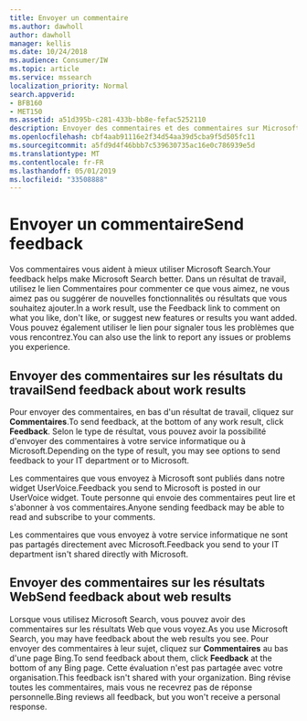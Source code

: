 ```yaml
---
title: Envoyer un commentaire
ms.author: dawholl
author: dawholl
manager: kellis
ms.date: 10/24/2018
ms.audience: Consumer/IW
ms.topic: article
ms.service: mssearch
localization_priority: Normal
search.appverid:
- BFB160
- MET150
ms.assetid: a51d395b-c281-433b-bb8e-fefac5252110
description: Envoyer des commentaires et des commentaires sur Microsoft Search à votre service informatique ou à Microsoft
ms.openlocfilehash: cbf4aab91116e2f34d54aa39d5cba9f5d505fc11
ms.sourcegitcommit: a5fd9d4f46bbb7c539630735ac16e0c786939e5d
ms.translationtype: MT
ms.contentlocale: fr-FR
ms.lasthandoff: 05/01/2019
ms.locfileid: "33508888"
---
```

# <a name="send-feedback"></a><span data-ttu-id="875c3-103">Envoyer un commentaire</span><span class="sxs-lookup"><span data-stu-id="875c3-103">Send feedback</span></span>

<span data-ttu-id="875c3-104">Vos commentaires vous aident à mieux utiliser Microsoft Search.</span><span class="sxs-lookup"><span data-stu-id="875c3-104">Your feedback helps make Microsoft Search better.</span></span> <span data-ttu-id="875c3-105">Dans un résultat de travail, utilisez le lien Commentaires pour commenter ce que vous aimez, ne vous aimez pas ou suggérer de nouvelles fonctionnalités ou résultats que vous souhaitez ajouter.</span><span class="sxs-lookup"><span data-stu-id="875c3-105">In a work result, use the Feedback link to comment on what you like, don't like, or suggest new features or results you want added.</span></span> <span data-ttu-id="875c3-106">Vous pouvez également utiliser le lien pour signaler tous les problèmes que vous rencontrez.</span><span class="sxs-lookup"><span data-stu-id="875c3-106">You can also use the link to report any issues or problems you experience.</span></span>
  
## <a name="send-feedback-about-work-results"></a><span data-ttu-id="875c3-107">Envoyer des commentaires sur les résultats du travail</span><span class="sxs-lookup"><span data-stu-id="875c3-107">Send feedback about work results</span></span>

<span data-ttu-id="875c3-108">Pour envoyer des commentaires, en bas d'un résultat de travail, cliquez sur **Commentaires**.</span><span class="sxs-lookup"><span data-stu-id="875c3-108">To send feedback, at the bottom of any work result, click **Feedback**.</span></span> <span data-ttu-id="875c3-109">Selon le type de résultat, vous pouvez avoir la possibilité d'envoyer des commentaires à votre service informatique ou à Microsoft.</span><span class="sxs-lookup"><span data-stu-id="875c3-109">Depending on the type of result, you may see options to send feedback to your IT department or to Microsoft.</span></span>
  
<span data-ttu-id="875c3-110">Les commentaires que vous envoyez à Microsoft sont publiés dans notre widget UserVoice.</span><span class="sxs-lookup"><span data-stu-id="875c3-110">Feedback you send to Microsoft is posted in our UserVoice widget.</span></span> <span data-ttu-id="875c3-111">Toute personne qui envoie des commentaires peut lire et s'abonner à vos commentaires.</span><span class="sxs-lookup"><span data-stu-id="875c3-111">Anyone sending feedback may be able to read and subscribe to your comments.</span></span>
  
<span data-ttu-id="875c3-112">Les commentaires que vous envoyez à votre service informatique ne sont pas partagés directement avec Microsoft.</span><span class="sxs-lookup"><span data-stu-id="875c3-112">Feedback you send to your IT department isn't shared directly with Microsoft.</span></span>
  
## <a name="send-feedback-about-web-results"></a><span data-ttu-id="875c3-113">Envoyer des commentaires sur les résultats Web</span><span class="sxs-lookup"><span data-stu-id="875c3-113">Send feedback about web results</span></span>

<span data-ttu-id="875c3-114">Lorsque vous utilisez Microsoft Search, vous pouvez avoir des commentaires sur les résultats Web que vous voyez.</span><span class="sxs-lookup"><span data-stu-id="875c3-114">As you use Microsoft Search, you may have feedback about the web results you see.</span></span> <span data-ttu-id="875c3-115">Pour envoyer des commentaires à leur sujet, cliquez sur **Commentaires** au bas d'une page Bing.</span><span class="sxs-lookup"><span data-stu-id="875c3-115">To send feedback about them, click **Feedback** at the bottom of any Bing page.</span></span> <span data-ttu-id="875c3-116">Cette évaluation n'est pas partagée avec votre organisation.</span><span class="sxs-lookup"><span data-stu-id="875c3-116">This feedback isn't shared with your organization.</span></span> <span data-ttu-id="875c3-117">Bing révise toutes les commentaires, mais vous ne recevrez pas de réponse personnelle.</span><span class="sxs-lookup"><span data-stu-id="875c3-117">Bing reviews all feedback, but you won't receive a personal response.</span></span> 

  

